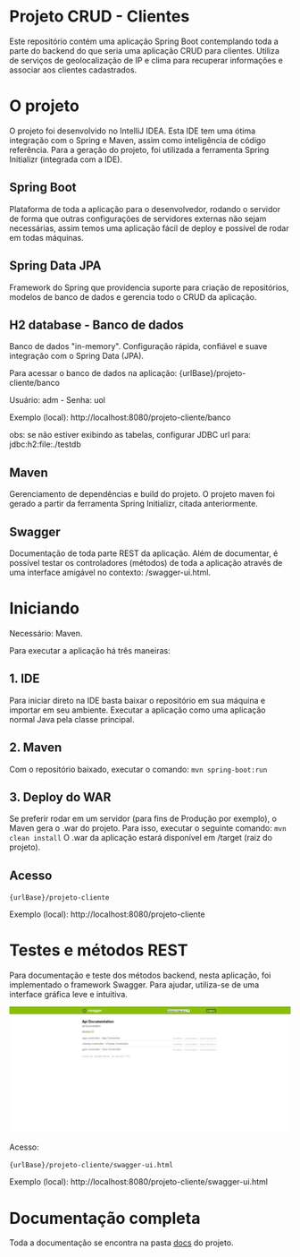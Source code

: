 # Projeto CRUD - Clientes

Este repositório contém uma aplicação Spring Boot contemplando toda a parte do backend do que seria uma aplicação CRUD para clientes. Utiliza de serviços de geolocalização de IP e clima para recuperar informações e associar aos clientes cadastrados. 

# **O projeto**

O projeto foi desenvolvido no IntelliJ IDEA. Esta IDE tem uma ótima integração com o Spring e Maven, assim como inteligência de código referência. Para a geração do projeto, foi utilizada a ferramenta Spring Initializr (integrada com a IDE).

## Spring Boot

Plataforma de toda a aplicação para o desenvolvedor, rodando o servidor de forma que outras configurações de servidores externas não sejam necessárias, assim temos uma aplicação fácil de deploy e possível de rodar em todas máquinas.

## Spring Data JPA

Framework do Spring que providencia suporte para criação de repositórios, modelos de banco de dados e gerencia todo o CRUD da aplicação.

## H2 database - Banco de dados

Banco de dados "in-memory". Configuração rápida, confiável e suave integração com o Spring Data (JPA).

Para acessar o banco de dados na aplicação:
{urlBase}/projeto-cliente/banco

Usuário: adm - Senha: uol

Exemplo (local): http://localhost:8080/projeto-cliente/banco

obs: se não estiver exibindo as tabelas, configurar JDBC url para: jdbc:h2:file:./testdb


## Maven

Gerenciamento de dependências e build do projeto. O projeto maven foi gerado a partir da ferramenta Spring Initializr, citada anteriormente.

## Swagger

Documentação de toda parte REST da aplicação. Além de documentar, é possível testar os controladores (métodos) de toda a aplicação através de uma interface amigável no contexto: /swagger-ui.html.

# Iniciando

Necessário: Maven.

Para executar a aplicação há três maneiras:

## 1. IDE
Para iniciar direto na IDE basta baixar o repositório em sua máquina e importar em seu ambiente. Executar a aplicação como uma aplicação normal Java pela classe principal.

## 2. Maven
Com o repositório baixado, executar o comando:
`mvn spring-boot:run`

## 3. Deploy do WAR
Se preferir rodar em um servidor (para fins de Produção por exemplo), o Maven gera o .war do projeto. Para isso, executar o seguinte comando:
`mvn clean install`
O .war da aplicação estará disponível em /target (raiz do projeto).

## Acesso

`{urlBase}/projeto-cliente`

Exemplo (local): http://localhost:8080/projeto-cliente

# Testes e métodos REST

Para documentação e teste dos métodos backend, nesta aplicação, foi implementado o framework Swagger. Para ajudar, utiliza-se de uma interface gráfica leve e intuitiva.

![swagger](https://raw.githubusercontent.com/aleixofp/projeto-cliente/master/src/main/resources/static/imagem-swagger.png)

Acesso:

`{urlBase}/projeto-cliente/swagger-ui.html`

Exemplo (local): http://localhost:8080/projeto-cliente/swagger-ui.html

# Documentação completa

Toda a documentação se encontra na pasta [docs](https://github.com/aleixofp/projeto-cliente/tree/master/docs) do projeto.
